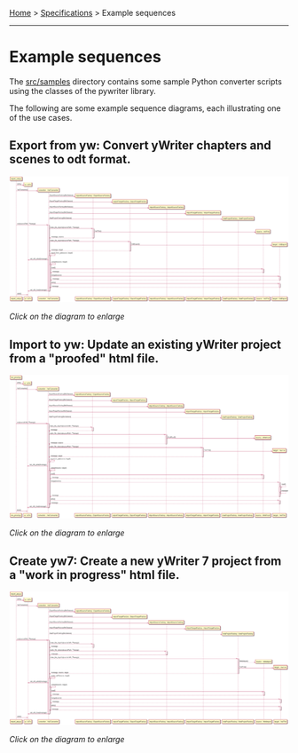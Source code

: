 [Home](../../index) > [Specifications](index) > Example sequences

---

# Example sequences

The [src/samples](https://github.com/peter88213/PyWriter/tree/main/src/sample) directory contains some sample Python converter scripts using the classes of the pywriter library. 

The following are some example sequence diagrams, each illustrating one of the use cases. 

## Export from yw: Convert yWriter chapters and scenes to odt format.

[![sequence diagram](img/sd_export_odt_from_yw.png)](img/sd_export_odt_from_yw.png)

*Click on the diagram to enlarge*

## Import to yw: Update an existing yWriter project from a "proofed" html file.

[![sequence diagram](img/sd_import_proof_to_yw.png)](img/sd_import_proof_to_yw.png)

*Click on the diagram to enlarge*

## Create yw7: Create a new yWriter 7 project from a "work in progress" html file. 

[![sequence diagram](img/sd_create_yw_from_wip.png)](img/sd_create_yw_from_wip.png)

*Click on the diagram to enlarge*
